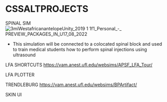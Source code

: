 # CSSALTPROJECTS

SPINAL SIM
![3miWestafricanantelopeUnity_2019 1 1f1_Personal_-_ PREVIEW_PACKAGES_IN_U17_08_2022](https://user-images.githubusercontent.com/89361982/185233592-14774526-7486-4631-8190-be1fbe0a8a4a.gif)

- This simulation will be connected to a colocated spinal block and used to train medical students how to perform spinal injections using ultrasound

LFA SHORTCUTS 
https://vam.anest.ufl.edu/websims/APSF_LFA_Tour/

LFA PLOTTER


TRENDLEBURG
https://vam.anest.ufl.edu/websims/BPArtifact/

SKIN UI 





